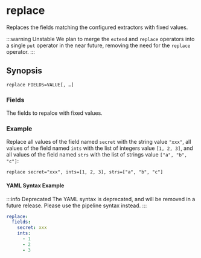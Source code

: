 # replace

Replaces the fields matching the configured extractors with fixed values.

:::warning Unstable
We plan to merge the `extend` and `replace` operators into a single `put`
operator in the near future, removing the need for the `replace` operator.
:::

## Synopsis

```
replace FIELDS=VALUE[, …]
```

### Fields

The fields to repalce with fixed values.

### Example

Replace all values of the field named `secret` with the string value `"xxx"`,
all values of the field named `ints` with the list of integers value `[1, 2,
3]`, and all values of the field named `strs` with the list of strings value
`["a", "b", "c"]`:

```
replace secret="xxx", ints=[1, 2, 3], strs=["a", "b", "c"]
```

#### YAML Syntax Example

:::info Deprecated
The YAML syntax is deprecated, and will be removed in a future release. Please
use the pipeline syntax instead.
:::

```yaml
replace:
  fields:
    secret: xxx
    ints:
      - 1
      - 2
      - 3
```
